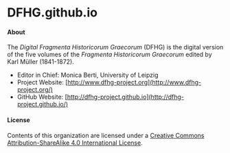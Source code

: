 # DFHG.github.io

#### About

The <i>Digital Fragmenta Historicorum Graecorum</i> (DFHG) is the digital version of the five volumes of the <i>Fragmenta Historicorum Graecorum</i> edited by Karl Müller (1841-1872).
* Editor in Chief: Monica Berti, University of Leipzig
* Project Website: [http://www.dfhg-project.org](http://www.dfhg-project.org/)
* GitHub Website: [http://dfhg-project.github.io](http://dfhg-project.github.io/)

#### License
Contents of this organization are licensed under a [Creative Commons Attribution-ShareAlike 4.0 International License](https://creativecommons.org/licenses/by-sa/4.0/).
